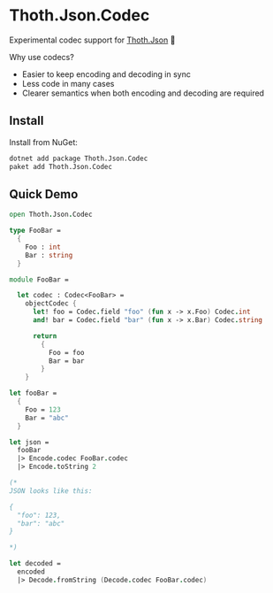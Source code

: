 # Thoth.Json.Codec

Experimental codec support for [Thoth.Json](https://github.com/thoth-org/Thoth.Json) 🧪

Why use codecs?

 * Easier to keep encoding and decoding in sync
 * Less code in many cases
 * Clearer semantics when both encoding and decoding are required

## Install

Install from NuGet:

```bash
dotnet add package Thoth.Json.Codec
paket add Thoth.Json.Codec
```

## Quick Demo

```fsharp
open Thoth.Json.Codec

type FooBar =
  {
    Foo : int
    Bar : string
  }

module FooBar =

  let codec : Codec<FooBar> =
    objectCodec {
      let! foo = Codec.field "foo" (fun x -> x.Foo) Codec.int
      and! bar = Codec.field "bar" (fun x -> x.Bar) Codec.string

      return
        {
          Foo = foo
          Bar = bar
        }
    }

let fooBar =
  {
    Foo = 123
    Bar = "abc"
  }

let json =
  fooBar
  |> Encode.codec FooBar.codec
  |> Encode.toString 2

(*
JSON looks like this:

{
  "foo": 123,
  "bar": "abc"
}

*)

let decoded =
  encoded
  |> Decode.fromString (Decode.codec FooBar.codec)
```
